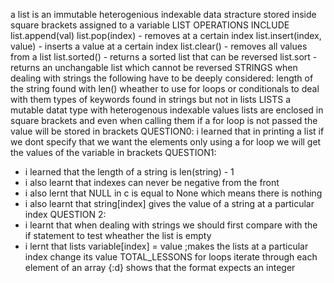 a list is an immutable heterogenious indexable data stracture stored inside square brackets assigned to a variable
LIST OPERATIONS INCLUDE
list.append(val)
list.pop(index) - removes at a certain index
list.insert(index, value) - inserts a value at a certain index
list.clear() - removes all values from a list
list.sorted() - returns a sorted list that can be reversed
list.sort - returns an unchangable list which cannot be reversed
STRINGS
when dealing with strings the following have to be deeply considered:
length of the string found with len()
wheather to use for loops or conditionals to deal with them
types of keywords found in strings but not in lists
LISTS
a mutable datat type with heterogenous indexable values
lists are enclosed in square brackets and even when calling them if a for loop is not passed the value will be stored in brackets
QUESTION0:
i learned that in printing a list if we dont specify that we want the elements only using a for loop we will get the values of the variable in brackets
QUESTION1:
- i learned that the length of a string is len(string) - 1
- i also learnt that indexes can never be negative from the front
- i also lernt that NULL in c is equal to None which means there is nothing
- i also learnt that string[index] gives the value of a string at a particular index
QUESTION 2:
- i learnt that when dealing with strings we should first compare with the if statement to test wheather the list is empty
- i lernt that lists variable[index] = value ;makes the lists at a particular index change its value
	TOTAL_LESSONS
for loops iterate through each element of an array
{:d} shows that the format expects an integer
